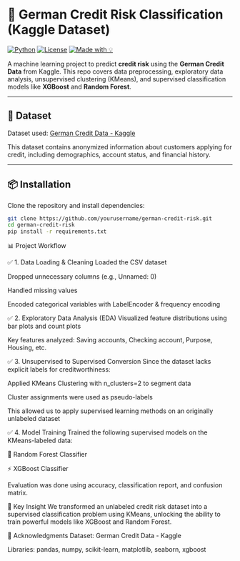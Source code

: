 # 🏦 German Credit Risk Classification (Kaggle Dataset)

[![Python](https://img.shields.io/badge/Python-3.10-blue.svg)](https://www.python.org/)
[![License](https://img.shields.io/badge/license-MIT-green.svg)](LICENSE)
[![Made with 💡](https://img.shields.io/badge/Made%20with-%F0%9F%92%A1-blueviolet)](#)

A machine learning project to predict **credit risk** using the **German Credit Data** from Kaggle. This repo covers data preprocessing, exploratory data analysis, unsupervised clustering (KMeans), and supervised classification models like **XGBoost** and **Random Forest**.

---

## 📁 Dataset

Dataset used: [German Credit Data - Kaggle](https://www.kaggle.com/datasets/uciml/german-credit)

This dataset contains anonymized information about customers applying for credit, including demographics, account status, and financial history.

---

## 📦 Installation

Clone the repository and install dependencies:

```bash
git clone https://github.com/yourusername/german-credit-risk.git
cd german-credit-risk
pip install -r requirements.txt
```

📊 Project Workflow


✅ 1. Data Loading & Cleaning
Loaded the CSV dataset

Dropped unnecessary columns (e.g., Unnamed: 0)

Handled missing values

Encoded categorical variables with LabelEncoder & frequency encoding

✅ 2. Exploratory Data Analysis (EDA)
Visualized feature distributions using bar plots and count plots

Key features analyzed: Saving accounts, Checking account, Purpose, Housing, etc.

✅ 3. Unsupervised to Supervised Conversion
Since the dataset lacks explicit labels for creditworthiness:

Applied KMeans Clustering with n_clusters=2 to segment data

Cluster assignments were used as pseudo-labels

This allowed us to apply supervised learning methods on an originally unlabeled dataset

✅ 4. Model Training
Trained the following supervised models on the KMeans-labeled data:

🌲 Random Forest Classifier

⚡ XGBoost Classifier

Evaluation was done using accuracy, classification report, and confusion matrix.

📌 Key Insight
We transformed an unlabeled credit risk dataset into a supervised classification problem using KMeans, unlocking the ability to train powerful models like XGBoost and Random Forest.

🙏 Acknowledgments
Dataset: German Credit Data - Kaggle

Libraries: pandas, numpy, scikit-learn, matplotlib, seaborn, xgboost
